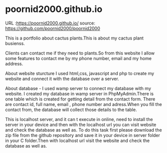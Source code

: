 # poornid2000.github.io

URL :https://poornid2000.github.io/
source: https://github.com/poornid2000/poornid2000

This is a portfolio about cactus plants.This is about my cactus plant busienss.

Clients can contact me if they need to plants.So from this website I allow some features to contact me by my phone number, email and my home address. 

About website sturcture I used html,css, javascript and php to create my website and connect it with the database over a server.

About database - I used wamp server to connect my database with my website. I created my database in wamp server in PhpMyAdmin.There is one table which is created for getting detail from the contact form. There are contact id, full name, email , phone number and adress.When you fill the contact from, the database will collect those details to the table.

This is localhost server, and it can t execute in online, need to install the server in your device and then with the localhost url you can visit website and check the database as well as. To do this task first please download the zip file from the github repository and save it in your device in server folder in your C folder.Then with localhost url visit the website and check the database as well as.
